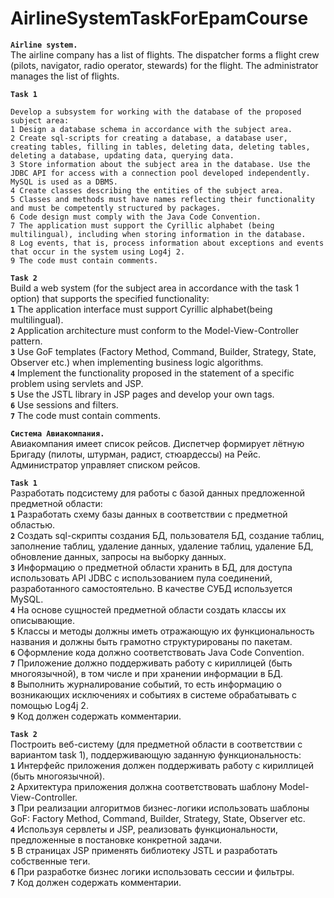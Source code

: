 # AirlineSystemTaskForEpamCourse
**`Airline system.`**  
The airline company has a list of flights. The dispatcher forms a flight crew (pilots, navigator, radio operator, stewards) for the flight. The administrator manages the list of flights.

**`Task 1`**
````  
Develop a subsystem for working with the database of the proposed subject area:  
1 Design a database schema in accordance with the subject area.  
2 Create sql-scripts for creating a database, a database user, creating tables, filling in tables, deleting data, deleting tables, deleting a database, updating data, querying data.  
3 Store information about the subject area in the database. Use the JDBC API for access with a connection pool developed independently. MySQL is used as a DBMS.  
4 Create classes describing the entities of the subject area.  
5 Classes and methods must have names reflecting their functionality and must be competently structured by packages.  
6 Code design must comply with the Java Code Convention.  
7 The application must support the Cyrillic alphabet (being multilingual), including when storing information in the database.  
8 Log events, that is, process information about exceptions and events that occur in the system using Log4j 2.  
9 The code must contain comments.  
````
**`Task 2`**  
Build a web system (for the subject area in accordance with the task 1 option) that supports the specified functionality:  
**`1`** The application interface must support Cyrillic alphabet(being multilingual).  
**`2`** Application architecture must conform to the Model-View-Controller pattern.  
**`3`** Use GoF templates (Factory Method, Command, Builder, Strategy, State, Observer etc.) when implementing business logic algorithms.  
**`4`** Implement the functionality proposed in the statement of a specific problem using servlets and JSP.  
**`5`** Use the JSTL library in JSP pages and develop your own tags.  
**`6`** Use sessions and filters.  
**`7`** The code must contain comments.

**`Система Авиакомпания.`**  
Авиакомпания имеет список рейсов. Диспетчер формирует лётную Бригаду (пилоты, штурман, радист, стюардессы) на Рейс.
Администратор управляет списком рейсов.

**`Task 1`**  
Разработать подсистему для работы с базой данных предложенной предметной области:  
**`1`** Разработать схему базы данных в соответствии с предметной областью.  
**`2`** Создать sql-скрипты создания БД, пользователя БД, создание таблиц, заполнение таблиц, удаление данных, удаление таблиц, удаление БД, обновление данных, запросы на выборку данных.  
**`3`** Информацию о предметной области хранить в БД, для доступа использовать API JDBC с использованием пула соединений, разработанного самостоятельно. В качестве СУБД используется MySQL.  
**`4`** На основе сущностей предметной области создать классы их описывающие.  
**`5`** Классы и методы должны иметь отражающую их функциональность названия и должны быть грамотно структурированы по пакетам.  
**`6`** Оформление кода должно соответствовать Java Code Convention.  
**`7`** Приложение должно поддерживать работу с кириллицей (быть многоязычной), в том числе и при хранении информации в БД.  
**`8`** Выполнить журналирование событий, то есть информацию о возникающих исключениях и событиях в системе обрабатывать с помощью Log4j 2.  
**`9`** Код должен содержать комментарии.

**`Task 2`**  
Построить веб-систему (для предметной области в соответствии с вариантом task 1), поддерживающую заданную функциональность:  
**`1`** Интерфейс приложения должен поддерживать работу с кириллицей (быть многоязычной).  
**`2`** Архитектура приложения должна соответствовать шаблону Model-View-Controller.  
**`3`** При реализации алгоритмов бизнес-логики использовать шаблоны GoF: Factory Method, Command, Builder, Strategy, State, Observer etc.  
**`4`** Используя сервлеты и JSP, реализовать функциональности, предложенные в постановке конкретной задачи.  
**`5`** В страницах JSP применять библиотеку JSTL и разработать собственные теги.  
**`6`** При разработке бизнес логики использовать сессии и фильтры.  
**`7`** Код должен содержать комментарии.

